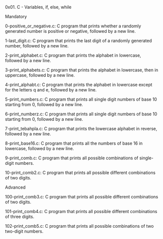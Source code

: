 0x01. C - Variables, if, else, while

Mandatory

0-positive_or_negative.c: C program that prints whether a randomly generated number is positive or negative, followed by a new line.

1-last_digit.c: C program that prints the last digit of a randomly generated number, followed by a new line.

2-print_alphabet.c: C program that prints the alphabet in lowercase, followed by a new line.

3-print_alphabets.c: C program that prints the alphabet in lowercase, then in uppercase, followed by a new line.

4-print_alphabt.c: C program that prints the alphabet in lowercase except for the letters q and e, followed by a new line.

5-print_numbers.c: C program that prints all single digit numbers of base 10 starting from 0, followed by a new line.

6-print_numberz.c: C program that prints all single digit numbers of base 10 starting from 0, followed by a new line.

7-print_tebahpla.c: C program that prints the lowercase alphabet in reverse, followed by a new line.

8-print_base16.c: C program that prints all the numbers of base 16 in lowercase, followed by a new line.

9-print_comb.c: C program that prints all possible combinations of single-digit numbers.

10-print_comb2.c: C program that prints all possible different combinations of two digits.

Advanced

100-print_comb3.c: C program that prints all possible different combinations of two digits.

101-print_comb4.c: C program that prints all possible different combinations of three digits.

102-print_comb5.c: C program that prints all possible combinations of two two-digit numbers.
